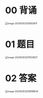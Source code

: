 # 00 背诵

<img src="https://cvp.oss-cn-shanghai.aliyuncs.com/picgo/202403032058773.png" alt="image-20240303205803611" style="zoom:50%;" />



# 01 题目

<img src="https://cvp.oss-cn-shanghai.aliyuncs.com/picgo/202403032015725.png" alt="image-20240303201503637" style="zoom:50%;" />



# 02 答案

<img src="https://cvp.oss-cn-shanghai.aliyuncs.com/picgo/202403032056826.png" alt="image-20240303205658634" style="zoom:50%;" />